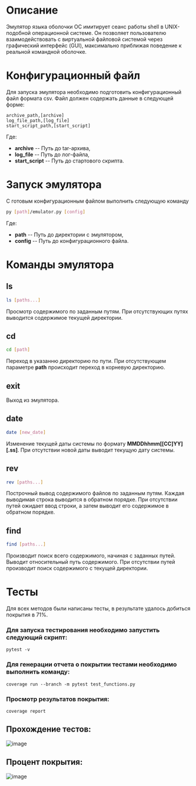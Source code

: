 # Описание
Эмулятор языка оболочки ОС имитирует сеанс работы shell в UNIX-подобной операционной системе. 
Он позволяет пользователю взаимодействовать с виртуальной файловой системой через графический 
интерфейс (GUI), максимально приближая поведение к реальной командной оболочке.

# Конфигурационный файл

Для запуска эмулятора необходимо подготовить конфигурационный файл формата csv.
Файл должен содержать данные в следующей форме:
```csv
archive_path,[archive]
log_file_path,[log_file]
start_script_path,[start_script]
```

Где:
- **archive** -- Путь до tar-архива,
- **log_file** -- Путь до лог-файла,
- **start_script** -- Путь до стартового скрипта.


# Запуск эмулятора

С готовым конфигурационным файлом выполнить следующую команду
```bash
py [path]/emulator.py [config]
```

Где:

- **path** -- Путь до директории с эмулятором,
- **config** -- Путь до конфигурационного файла.

# Команды эмулятора

## ls

```bash
ls [paths...]
```

Просмотр содержимого по заданным путям. При отсутствующих путях выводится содержимое текущей директории.

## cd

```bash
cd [path]
```

Переход в указанню директорию по пути. При отсутствующем параметре **path** происходит переход в корневую директорию.

## exit

Выход из эмулятора.

## date

```bash
date [new_date]
```

Изменение текущей даты системы по формату **MMDDhhmm[[CC]YY][.ss]**. При отсутствии новой даты выводит текущую дату системы.

## rev

```bash
rev [paths...]
```

Построчный вывод содержимого файлов по заданным путям. Каждая выводимая строка выводится в обратном порядке. При отсутствии путей ожидает ввод строки, а затем выводит его содержимое в обратном порядке.

## find

```bash
find [paths...]
```

Производит поиск всего содержимого, начиная с заданных путей. Выводит относительный путь содержимого. При отсутствии путей производит поиск содержимого с текущей директории.

# Тесты

Для всех методов были написаны тесты, в результате удалось добиться покрытия в 71%.

### Для запуска тестирования необходимо запустить следующий скрипт:

```shell
pytest -v
```

### Для генерации отчета о покрытии тестами необходимо выполнить команду:

```shell
coverage run --branch -m pytest test_functions.py
```

### Просмотр результатов покрытия:

```shell
coverage report
```

## Прохождение тестов:
![image](https://github.com/user-attachments/assets/9ccb91c4-ea81-4c5c-b6aa-2efed10647b0)

## Процент покрытия:
![image](https://github.com/user-attachments/assets/6a6424fe-8f9f-4b42-85d9-a260cfe20da6)
